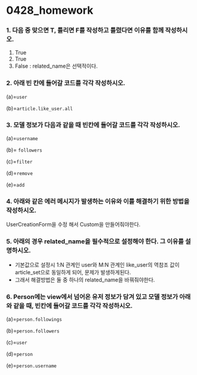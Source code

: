 # 0428_homework


### 1. 다음 중 맞으면 T, 틀리면 F를 작성하고 틀렸다면 이유를 함께 작성하시오.

1. True
2. True
3. False : related_name은 선택적이다.





### 2. 아래 빈 칸에 들어갈 코드를 각각 작성하시오.

(a)=`user`

(b)=`article.like_user.all`





### 3. 모델 정보가 다음과 같을 때 빈칸에 들어갈 코드를 각각 작성하시오.

(a)=`username`

(b)= `followers`

(c)=`filter`

(d)=`remove`

(e)=`add`





### 4.  아래와 같은 에러 메시지가 발생하는 이유와 이를 해결하기 위한 방법을 작성하시오.

UserCreationForm을 수정 해서 Custom을 만들어줘야한다.





### 5.  아래의 경우 related_name을 필수적으로 설정해야 한다. 그 이유를 설명하시오.



- 기본값으로 설정시 1:N 관계인 user와 M:N 관계인 like_user의 역참조 값이 article_set으로 동일하게 되어, 문제가 발생하게된다.
- 그래서 해결방법은 둘 중 하나의 related_name을 바꿔줘야한다.





### 6. Person에는 view에서 넘어온 유저 정보가 담겨 있고 모델 정보가 아래와 같을 때, 빈칸에 들어갈 코드를 각각 작성하시오.

(a)=`person.followings`

(b)=`person.followers`



(c)=`user`

(d)=`person`

(e)=`person.username`
